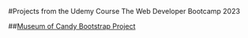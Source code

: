 #Projects from the Udemy Course The Web Developer Bootcamp 2023

##[Museum of Candy Bootstrap Project](museum_of_candy/index.html)

